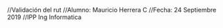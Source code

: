 //Validación del rut
//Alumno: Mauricio Herrera C
//Fecha: 24 Septiembre 2019
//IPP Ing Informatica
